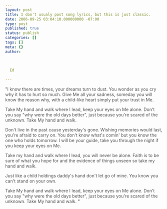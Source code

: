 ```yaml
---
layout: post
title: I don't usualy post song lyrics, but this is just classic.
date: 2006-09-25 03:04:10.000000000 -07:00
type: post
published: true
status: publish
categories: []
tags: []
meta: {}
author:
  
  
  
  Ed
  
---
```

<p><font color="#555555">"I know there are times, your dreams turn to dust. You wonder as you cry why it has to hurt so much.  Give Me all your sadness, someday you will know the reason why, with a child-like heart simply put your trust in Me.</font></p>
<p><font color="#555555">Take My hand and walk where I lead, keep your eyes on Me alone. Don't you say "why were the old days better", just because you're scared of the unknown.  Take My hand and walk.</font></p>
<p><font color="#555555">Don't live in the past cause yesterday's gone.  Wishing memories would last, you're afraid to carry on.  You don't know what's comin' but you know the one who holds tomorrow.  I will be your guide, take you through the night if you keep your eyes on Me.</font></p>
<p><font color="#555555">Take my hand and walk where I lead, you will never be alone.  Faith is to be sure of what you hope for and the evidence of things unseen so take my hand and walk.</font></p>
<p><font color="#555555">Just like a child holdings daddy's hand don't let go of mine.  You know you can't stand on your own.</font></p>
<p><font color="#555555"> Take My hand and walk where I lead, keep your eyes on Me alone. Don't you say "why were the old days better", just because you're scared of the unknown.  Take My hand and walk.</font> "</p>
